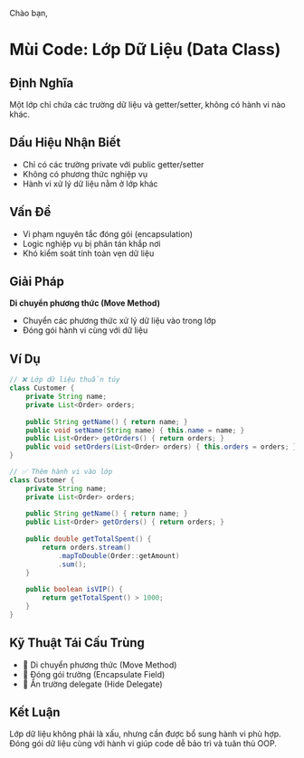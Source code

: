 Chào bạn,
# **Mùi Code: Lớp Dữ Liệu (Data Class)**

## **Định Nghĩa**
Một lớp chỉ chứa các trường dữ liệu và getter/setter, không có hành vi nào khác.

## **Dấu Hiệu Nhận Biết**
- Chỉ có các trường private với public getter/setter
- Không có phương thức nghiệp vụ
- Hành vi xử lý dữ liệu nằm ở lớp khác

## **Vấn Đề**
- Vi phạm nguyên tắc đóng gói (encapsulation)
- Logic nghiệp vụ bị phân tán khắp nơi
- Khó kiểm soát tính toàn vẹn dữ liệu

## **Giải Pháp**
**Di chuyển phương thức (Move Method)**
- Chuyển các phương thức xử lý dữ liệu vào trong lớp
- Đóng gói hành vi cùng với dữ liệu

## **Ví Dụ**
```java
// ❌ Lớp dữ liệu thuần túy
class Customer {
    private String name;
    private List<Order> orders;
    
    public String getName() { return name; }
    public void setName(String name) { this.name = name; }
    public List<Order> getOrders() { return orders; }
    public void setOrders(List<Order> orders) { this.orders = orders; }
}

// ✅ Thêm hành vi vào lớp
class Customer {
    private String name;
    private List<Order> orders;
    
    public String getName() { return name; }
    public List<Order> getOrders() { return orders; }
    
    public double getTotalSpent() {
        return orders.stream()
            .mapToDouble(Order::getAmount)
            .sum();
    }
    
    public boolean isVIP() {
        return getTotalSpent() > 1000;
    }
}
```

## **Kỹ Thuật Tái Cấu Trùng**
- 🔧 Di chuyển phương thức (Move Method)
- 🔧 Đóng gói trường (Encapsulate Field)
- 🔧 Ẩn trường delegate (Hide Delegate)

## **Kết Luận**
Lớp dữ liệu không phải là xấu, nhưng cần được bổ sung hành vi phù hợp. Đóng gói dữ liệu cùng với hành vi giúp code dễ bảo trì và tuân thủ OOP.
